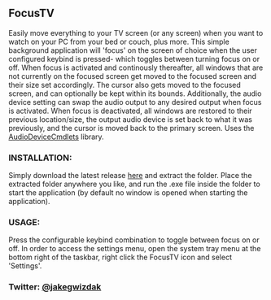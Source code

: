 ## FocusTV
Easily move everything to your TV screen (or any screen) when you want to watch on your PC from your bed or couch, plus more. This simple background application will 'focus' on the screen of choice when the user configured keybind is pressed- which toggles between turning focus on or off. When focus is activated and continously thereafter, all windows that are not currently on the focused screen get moved to the focused screen and their size set accordingly. The cursor also gets moved to the focused screen, and can optionally be kept within its bounds. Additionally, the audio device setting can swap the audio output to any desired output when focus is activated. When focus is deactivated, all windows are restored to their previous location/size, the output audio device is set back to what it was previously, and the cursor is moved back to the primary screen. Uses the [AudioDeviceCmdlets](https://github.com/frgnca/AudioDeviceCmdlets) library.

### INSTALLATION:
Simply download the latest release [here](https://github.com/Jakegwizdak/FocusTV/releases) and extract the folder. Place the extracted folder anywhere you like, and run the .exe file inside the folder to start the application (by default no window is opened when starting the application).

### USAGE:
Press the configurable keybind combination to toggle between focus on or off. In order to access the settings menu, open the system tray menu at the bottom right of the taskbar, right click the FocusTV icon and select 'Settings'.

### Twitter: [@jakegwizdak](https://twitter.com/JakeGwizdak)
